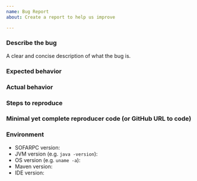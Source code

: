 ```yaml
---
name: Bug Report
about: Create a report to help us improve

---
```


### Describe the bug

A clear and concise description of what the bug is.

### Expected behavior

### Actual behavior

### Steps to reproduce

### Minimal yet complete reproducer code (or GitHub URL to code)

### Environment

- SOFARPC version:
- JVM version (e.g. `java -version`):
- OS version (e.g. `uname -a`):
- Maven version:
- IDE version:
